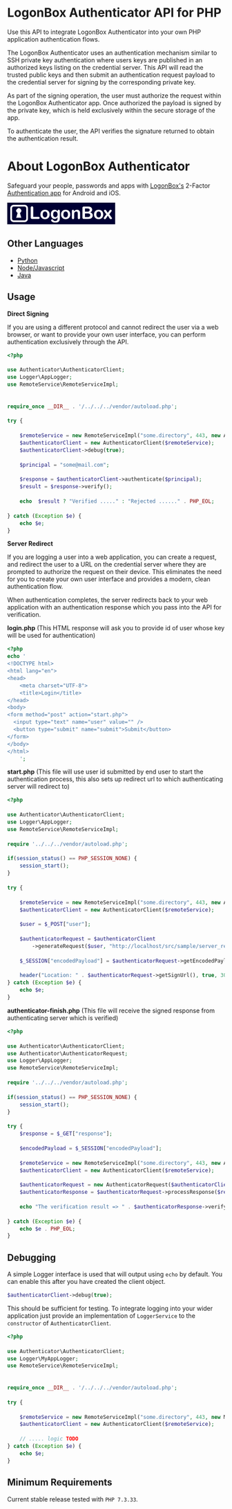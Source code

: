 # LogonBox Authenticator API for PHP

Use this API to integrate LogonBox Authenticator into your own PHP application authentication flows.  

The LogonBox Authenticator uses an authentication mechanism similar to SSH private key authentication where users keys are published in an authorized keys listing on the credential server. This API will read the trusted public keys and then submit an authentication request payload to the credential server for signing by the corresponding private key. 

As part of the signing operation, the user must authorize the request within the LogonBox Authenticator app. Once authorized the payload is signed by the private key, which is held exclusively within the secure storage of the app. 

To authenticate the user, the API verifies the signature returned to obtain the authentication result.

# About LogonBox Authenticator

Safeguard your people, passwords and apps with [LogonBox's](https://logonbox.com) 2-Factor [Authentication app](https://www.logonbox.com/content/logonbox-authenticator/) for Android and iOS. 

![LogonBox Logo](https://github.com/nervepoint/logonbox-brand/blob/main/LogonBox-Logo-250x50.png?raw=true)

## Other Languages

 * [Python](https://github.com/nervepoint/logonbox-authenticator-python)
 * [Node/Javascript](https://github.com/nervepoint/logonbox-authenticator-nodejs)
 * [Java](https://github.com/nervepoint/logonbox-authenticator-java)

## Usage

**Direct Signing**

If you are using a different protocol and cannot redirect the user via a web browser, or want to provide your own user interface, you can perform authentication exclusively through the API.

```php
<?php

use Authenticator\AuthenticatorClient;
use Logger\AppLogger;
use RemoteService\RemoteServiceImpl;


require_once __DIR__ . '/../../../vendor/autoload.php';

try {

    $remoteService = new RemoteServiceImpl("some.directory", 443, new AppLogger());
    $authenticatorClient = new AuthenticatorClient($remoteService);
    $authenticatorClient->debug(true);

    $principal = "some@mail.com";

    $response = $authenticatorClient->authenticate($principal);
    $result = $response->verify();

    echo  $result ? "Verified ....." : "Rejected ......" . PHP_EOL;

} catch (Exception $e) {
    echo $e;
}
```

**Server Redirect**

If you are logging a user into a web application, you can create a request, and redirect the user to a URL on the credential server where they are prompted to authorize the request on their device. This eliminates the need for you to create your own user interface and provides a modern, clean authentication flow.

When authentication completes, the server redirects back to your web application with an authentication response which you pass into the API for verification.

**login.php** (This HTML response will ask you to provide id of user whose key will be used for authentication)

```php
<?php
echo '
<!DOCTYPE html>
<html lang="en">
<head>
    <meta charset="UTF-8">
    <title>Login</title>
</head>
<body>
<form method="post" action="start.php">
  <input type="text" name="user" value="" />
  <button type="submit" name="submit">Submit</button>
</form>
</body>
</html>
    ';
```

**start.php** (This file will use user id submitted by end user to start the authentication process, this also sets up redirect url to which authenticating server will redirect to)

```php
<?php

use Authenticator\AuthenticatorClient;
use Logger\AppLogger;
use RemoteService\RemoteServiceImpl;

require '../../../vendor/autoload.php';

if(session_status() == PHP_SESSION_NONE) {
    session_start();
}

try {

    $remoteService = new RemoteServiceImpl("some.directory", 443, new AppLogger());
    $authenticatorClient = new AuthenticatorClient($remoteService);

    $user = $_POST["user"];

    $authenticatorRequest = $authenticatorClient
        ->generateRequest($user, "http://localhost/src/sample/server_redirect/authenticator-finish.php?response={response}");

    $_SESSION["encodedPayload"] = $authenticatorRequest->getEncodedPayload();

    header("Location: " . $authenticatorRequest->getSignUrl(), true, 302);
} catch (Exception $e) {
    echo $e;
}
```

**authenticator-finish.php** (This file will receive the signed response from authenticating server which is verified)

```php
<?php

use Authenticator\AuthenticatorClient;
use Authenticator\AuthenticatorRequest;
use Logger\AppLogger;
use RemoteService\RemoteServiceImpl;

require '../../../vendor/autoload.php';

if(session_status() == PHP_SESSION_NONE) {
    session_start();
}

try {
    $response = $_GET["response"];

    $encodedPayload = $_SESSION["encodedPayload"];

    $remoteService = new RemoteServiceImpl("some.directory", 443, new AppLogger());
    $authenticatorClient = new AuthenticatorClient($remoteService);

    $authenticatorRequest = new AuthenticatorRequest($authenticatorClient, $encodedPayload);
    $authenticatorResponse = $authenticatorRequest->processResponse($response);

    echo "The verification result => " . $authenticatorResponse->verify();

} catch (Exception $e) {
    echo $e . PHP_EOL;
}
```

## Debugging

A simple Logger interface is used that will output using `echo` by default. You can enable this after you have created the client object.

```php
$authenticatorClient->debug(true);
```

This should be sufficient for testing. To integrate logging into your wider application just provide an implementation of `LoggerService` to the `constructor` of `AuthenticatorClient`.

```php
<?php

use Authenticator\AuthenticatorClient;
use Logger\MyAppLogger;
use RemoteService\RemoteServiceImpl;


require_once __DIR__ . '/../../../vendor/autoload.php';

try {

    $remoteService = new RemoteServiceImpl("some.directory", 443, new MyAppLogger());
    $authenticatorClient = new AuthenticatorClient($remoteService);

    // ..... logic TODO
} catch (Exception $e) {
    echo $e;
}
```

## Minimum Requirements

Current stable release tested with `PHP 7.3.33`.
